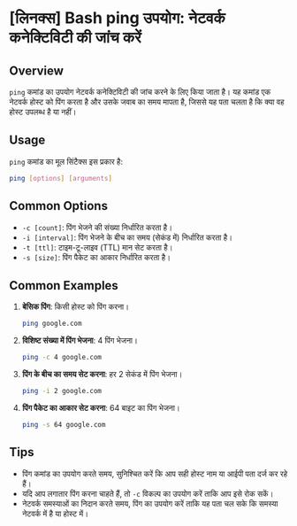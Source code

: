 # [लिनक्स] Bash ping उपयोग: नेटवर्क कनेक्टिविटी की जांच करें

## Overview
`ping` कमांड का उपयोग नेटवर्क कनेक्टिविटी की जांच करने के लिए किया जाता है। यह कमांड एक नेटवर्क होस्ट को पिंग करता है और उसके जवाब का समय मापता है, जिससे यह पता चलता है कि क्या वह होस्ट उपलब्ध है या नहीं।

## Usage
`ping` कमांड का मूल सिंटैक्स इस प्रकार है:

```bash
ping [options] [arguments]
```

## Common Options
- `-c [count]`: पिंग भेजने की संख्या निर्धारित करता है।
- `-i [interval]`: पिंग भेजने के बीच का समय (सेकंड में) निर्धारित करता है।
- `-t [ttl]`: टाइम-टू-लाइव (TTL) मान सेट करता है।
- `-s [size]`: पिंग पैकेट का आकार निर्धारित करता है।

## Common Examples
1. **बेसिक पिंग**: किसी होस्ट को पिंग करना।
   ```bash
   ping google.com
   ```

2. **विशिष्ट संख्या में पिंग भेजना**: 4 पिंग भेजना।
   ```bash
   ping -c 4 google.com
   ```

3. **पिंग के बीच का समय सेट करना**: हर 2 सेकंड में पिंग भेजना।
   ```bash
   ping -i 2 google.com
   ```

4. **पिंग पैकेट का आकार सेट करना**: 64 बाइट का पिंग भेजना।
   ```bash
   ping -s 64 google.com
   ```

## Tips
- पिंग कमांड का उपयोग करते समय, सुनिश्चित करें कि आप सही होस्ट नाम या आईपी पता दर्ज कर रहे हैं।
- यदि आप लगातार पिंग करना चाहते हैं, तो `-c` विकल्प का उपयोग करें ताकि आप इसे रोक सकें।
- नेटवर्क समस्याओं का निदान करते समय, पिंग का उपयोग करें ताकि यह पता चल सके कि समस्या नेटवर्क में है या होस्ट में।